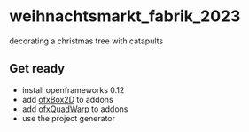 # weihnachtsmarkt_fabrik_2023
decorating a christmas tree with catapults

## Get ready

* install openframeworks 0.12
* add [ofxBox2D](https://github.com/vanderlin/ofxBox2d) to addons 
* add [ofxQuadWarp](https://github.com/brinoausrino/ofxQuadWarp) to addons
* use the project generator
